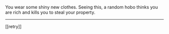 You wear some shiny new clothes.
Seeing this, a random hobo thinks you are rich and kills you to steal your property.
___
[[retry]]